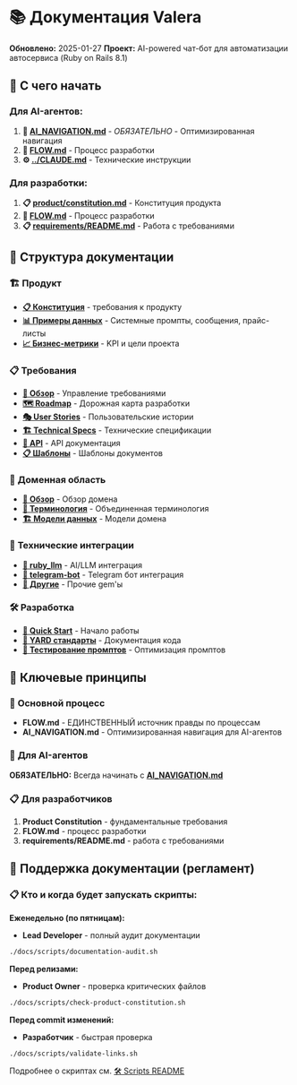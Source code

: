 # 📚 Документация Valera

**Обновлено:** 2025-01-27
**Проект:** AI-powered чат-бот для автоматизации автосервиса (Ruby on Rails 8.1)

## 🚨 С чего начать

### **Для AI-агентов:**
1. **🤖 [AI_NAVIGATION.md](AI_NAVIGATION.md)** - *ОБЯЗАТЕЛЬНО* - Оптимизированная навигация
2. **🔄 [FLOW.md](FLOW.md)** - Процесс разработки
3. **⚙️ [../CLAUDE.md](../CLAUDE.md)** - Технические инструкции

### **Для разработки:**
1. **📋 [product/constitution.md](product/constitution.md)** - Конституция продукта
2. **🔄 [FLOW.md](FLOW.md)** - Процесс разработки
3. **📋 [requirements/README.md](requirements/README.md)** - Работа с требованиями

## 📂 Структура документации

### 🏗️ **Продукт**
- **[📋 Конституция](product/constitution.md)** - требования к продукту
- **[📊 Примеры данных](product/data-examples/)** - Системные промпты, сообщения, прайс-листы
- **[📈 Бизнес-метрики](business-metrics.md)** - KPI и цели проекта

### 📋 **Требования**
- **[📖 Обзор](requirements/README.md)** - Управление требованиями
- **[🗺️ Roadmap](ROADMAP.md)** - Дорожная карта разработки
- **[🎭 User Stories](requirements/user-stories/)** - Пользовательские истории
- **[🏗️ Technical Specs](requirements/tsd/)** - Технические спецификации
- **[🔌 API](requirements/api/)** - API документация
- **[📋 Шаблоны](requirements/templates/)** - Шаблоны документов

### 🧠 **Доменная область**
- **[📖 Обзор](domain/README.md)** - Обзор домена
- **[📝 Терминология](domain/terminology.md)** - Объединенная терминология
- **[🏗️ Модели данных](domain/domain-models.md)** - Модели домена

### 💎 **Технические интеграции**
- **[🤖 ruby_llm](gems/ruby_llm/)** - AI/LLM интеграция
- **[📱 telegram-bot](gems/telegram-bot/)** - Telegram бот интеграция
- **[📝 Другие](gems/README.md)** - Прочие gem'ы

### 🛠 **Разработка**
- **[📖 Quick Start](development/README.md)** - Начало работы
- **[📝 YARD стандарты](development/YARD_DOCUMENTATION_STANDARDS.md)** - Документация кода
- **[🧪 Тестирование промптов](development/prompt-testing-guide.md)** - Оптимизация промптов

## 🎯 Ключевые принципы

### 🔄 **Основной процесс**
- **FLOW.md** - ЕДИНСТВЕННЫЙ источник правды по процессам
- **AI_NAVIGATION.md** - Оптимизированная навигация для AI-агентов

### 🤖 **Для AI-агентов**
**ОБЯЗАТЕЛЬНО:** Всегда начинать с **[AI_NAVIGATION.md](AI_NAVIGATION.md)**

### 📋 **Для разработчиков**
1. **Product Constitution** - фундаментальные требования
2. **FLOW.md** - процесс разработки
3. **requirements/README.md** - работа с требованиями

## 🔧 Поддержка документации (регламент)

### 📋 Кто и когда будет запускать скрипты:

**Еженедельно (по пятницам):**
- **Lead Developer** - полный аудит документации
```bash
./docs/scripts/documentation-audit.sh
```

**Перед релизами:**
- **Product Owner** - проверка критических файлов
```bash
./docs/scripts/check-product-constitution.sh
```

**Перед commit изменений:**
- **Разработчик** - быстрая проверка
```bash
./docs/scripts/validate-links.sh
```

Подробнее о скриптах см. [🛠 Scripts README](scripts/README.md)

